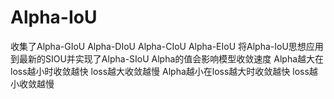 # Alpha-IoU
收集了Alpha-GIoU Alpha-DIoU Alpha-CIoU Alpha-EIoU
将Alpha-IoU思想应用到最新的SIOU并实现了Alpha-SIoU
Alpha的值会影响模型收敛速度
Alpha越大在loss越小时收敛越快 loss越大收敛越慢
Alpha越小在loss越大时收敛越快 loss越小收敛越慢

